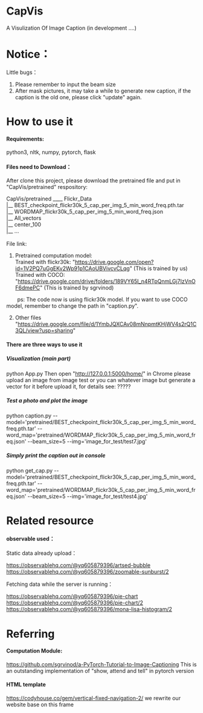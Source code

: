 # CapVis
A Visulization Of Image Caption
(in development ....)

# Notice：
Little bugs：
1. Please remember to input the beam size
2. After mask pictures, it may take a while to generate new caption, if the caption is the old one, please click "update" again.


# How to use it
#### Requirements: 

python3,  nltk, numpy, pytorch, flask

#### Files need to Download：

After clone this project, please download the pretrained file and put in "CapVis/pretrained" respository:

CapVis/pretrained ____  Flickr_Data<br>
		   						|__  BEST_checkpoint_flickr30k_5_cap_per_img_5_min_word_freq.pth.tar<br>
		   						|__  WORDMAP_flickr30k_5_cap_per_img_5_min_word_freq.json<br>
		   						|__  All_vectors<br>
		  						 |__  center_100<br>
		   						|__  ...<br><br>
File link:

1. Pretrained computation model:<br>
Trained with flickr30k: "https://drive.google.com/open?id=1V2PQ7uGgEKv2Wp91p1CAoUBVivcvCLqg"    (This is trained by us)<br>
Trained with COCO: "https://drive.google.com/drive/folders/189VY65I_n4RTpQnmLGj7IzVnOF6dmePC"   (This is trained by sgrvinod)<br>

&#8194;&#8194;&#8194;  ps: The code now is using flickr30k model.  If you want to use COCO model, remember to change the path in "caption.py".

2. Other files
"https://drive.google.com/file/d/1YmbJQXCAv08mNnpmtKHjWV4s2rQ1C3QL/view?usp=sharing"



#### There are three ways to use it 

##### Visualization (main part)
python App.py
Then open "http://127.0.0.1:5000/home/" in Chrome
please upload an image from image test or you can whatever image but generate a vector for it before upload it, for details see:
?????

##### Test a photo and plot the image
python caption.py --model='pretrained/BEST_checkpoint_flickr30k_5_cap_per_img_5_min_word_freq.pth.tar' --word_map='pretrained/WORDMAP_flickr30k_5_cap_per_img_5_min_word_freq.json' --beam_size=5 --img='image_for_test/test7.jpg'



##### Simply print the caption out in console
python get_cap.py --model='pretrained/BEST_checkpoint_flickr30k_5_cap_per_img_5_min_word_freq.pth.tar' --word_map='pretrained/WORDMAP_flickr30k_5_cap_per_img_5_min_word_freq.json' --beam_size=5 --img='image_for_test/test4.jpg'

# Related resource 
#### observable used：

Static data already upload：

https://observablehq.com/@yq605879396/artsed-bubble
https://observablehq.com/@yq605879396/zoomable-sunburst/2

Fetching data while the server is running：

https://observablehq.com/@yq605879396/pie-chart
https://observablehq.com/@yq605879396/pie-chart/2
https://observablehq.com/@yq605879396/mona-lisa-histogram/2


# Referring
#### Computation Module:
https://github.com/sgrvinod/a-PyTorch-Tutorial-to-Image-Captioning 
This is an outstanding implementation of "show, attend and tell" in pytorch version

#### HTML template
https://codyhouse.co/gem/vertical-fixed-navigation-2/ 
we rewrite our website base on this frame